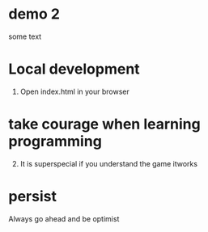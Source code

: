 # demo 2
some text
# Local development
1. Open index.html in your browser

# take courage when learning programming
2. It is superspecial if you understand the game
itworks
# persist
Always go ahead and be optimist